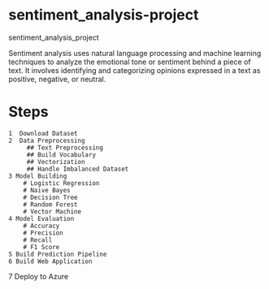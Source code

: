 # sentiment_analysis-project
sentiment_analysis_project

Sentiment analysis uses natural language processing and machine learning techniques to analyze the emotional tone or sentiment behind a piece of text. It involves identifying and categorizing opinions expressed in a text as positive, negative, or neutral.

# Steps
    1  Download Dataset
    2  Data Preprocessing
         ## Text Preprocessing
         ## Build Vocabulary
         ## Vectorization
         ## Handle Imbalanced Dataset
    3 Model Building
        # Logistic Regression
        # Naive Bayes
        # Decision Tree
        # Random Forest
        # Vector Machine
    4 Model Evaluation
        # Accuracy
        # Precision
        # Recall
        # F1 Score
    5 Build Prediction Pipeline
    6 Build Web Application
7 Deploy to Azure
